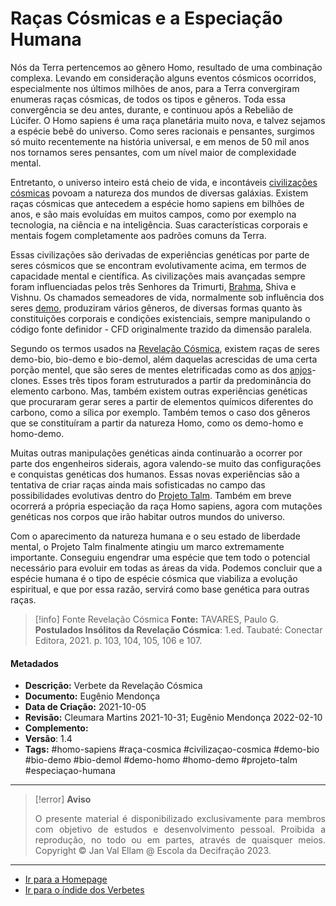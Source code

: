 # Raças Cósmicas e a Especiação Humana

Nós da Terra pertencemos ao gênero Homo, resultado de uma combinação complexa. Levando em consideração alguns eventos cósmicos ocorridos, especialmente nos últimos milhões de anos, para a Terra convergiram enumeras raças cósmicas, de todos os tipos e gêneros. Toda essa convergência se deu antes, durante, e continuou após a Rebelião de Lúcifer. O Homo sapiens é uma raça planetária muito nova, e talvez sejamos a espécie bebê do universo. Como seres racionais e pensantes, surgimos só muito recentemente na história universal, e em menos de 50 mil anos nos tornamos seres pensantes, com um nível maior de complexidade mental. 

Entretanto, o universo inteiro está cheio de vida, e incontáveis [civilizações cósmicas](Civilizações%20Cósmicas.md) povoam a natureza dos mundos de diversas galáxias. Existem raças cósmicas que antecedem a espécie homo sapiens em bilhões de anos, e são mais evoluídas em muitos campos, como por exemplo na tecnologia, na ciência e na inteligência. Suas características corporais e mentais fogem completamente aos padrões comuns da Terra.

Essas civilizações são derivadas de experiências genéticas por parte de seres cósmicos que se encontram evolutivamente acima, em termos de capacidade mental e científica. As civilizações mais avançadas sempre foram influenciadas pelos três Senhores da Trimurti, [Brahma](Brahma.md), Shiva e Vishnu. Os chamados semeadores de vida, normalmente sob influência dos seres [demo](Demos.md), produziram vários gêneros, de diversas formas quanto às constituições corporais e condições existenciais, sempre manipulando o código fonte definidor - CFD originalmente trazido da dimensão paralela. 

Segundo os termos usados na [Revelação Cósmica](Revelação%20Cósmica.md), existem raças de seres demo-bio, bio-demo e bio-demol, além daquelas acrescidas de uma certa porção mentel, que são seres de mentes eletrificadas como as dos [anjos](Anjos%20Clones.md)-clones. Esses três tipos foram estruturados a partir da predominância do elemento carbono. Mas, também existem outras experiências genéticas que procuraram gerar seres a partir de elementos químicos diferentes do carbono, como a sílica por exemplo. Também temos o caso dos gêneros que se constituíram a partir da natureza Homo, como os demo-homo e homo-demo. 

Muitas outras manipulações genéticas ainda continuarão a ocorrer por parte dos engenheiros siderais, agora valendo-se muito das configurações e conquistas genéticas dos humanos. Essas novas experiências são a tentativa de criar raças ainda mais sofisticadas no campo das possibilidades evolutivas dentro do [Projeto Talm](Projeto%20Talm.md). Também em breve ocorrerá a própria especiação da raça Homo sapiens, agora com mutações genéticas nos corpos que irão habitar outros mundos do universo. 

Com o aparecimento da natureza humana e o seu estado de liberdade mental, o Projeto Talm finalmente atingiu um marco extremamente importante. Conseguiu engendrar uma espécie que tem todo o potencial necessário para evoluir em todas as áreas da vida. Podemos concluir que a espécie humana é o tipo de espécie cósmica que viabiliza a evolução espiritual, e que por essa razão, servirá como base genética para outras raças.

> [!info] Fonte Revelação Cósmica
>**Fonte:** TAVARES, Paulo G. **Postulados Insólitos da Revelação Cósmica**: 1.ed. Taubaté: Conectar Editora, 2021. p. 103, 104, 105, 106 e 107. 

#### Metadados
 
- **Descrição:** Verbete da Revelação Cósmica
- **Documento:** Eugênio Mendonça
- **Data de Criação:** 2021-10-05
- **Revisão:** Cleumara Martins 2021-10-31; Eugênio Mendonça 2022-02-10
- **Complemento:**
- **Versão**: 1.4
- **Tags:** #homo-sapiens #raça-cosmica #civilizaçao-cosmica #demo-bio #bio-demo #bio-demol #demo-homo #homo-demo #projeto-talm #especiaçao-humana

---
> [!error] **Aviso**
> <p align="justify">O presente material é disponibilizado exclusivamente para membros com objetivo de estudos e desenvolvimento pessoal. Proibida a reprodução, no todo ou em partes, através de quaisquer meios. Copyright © Jan Val Ellam @ Escola da Decifração 2023. </p>

---
- [Ir para a Homepage](Homepage.canvas)
- [Ir para o índide dos Verbetes](ÍNDIDE%20GERAL%20DOS%20VERBETES.canvas)
